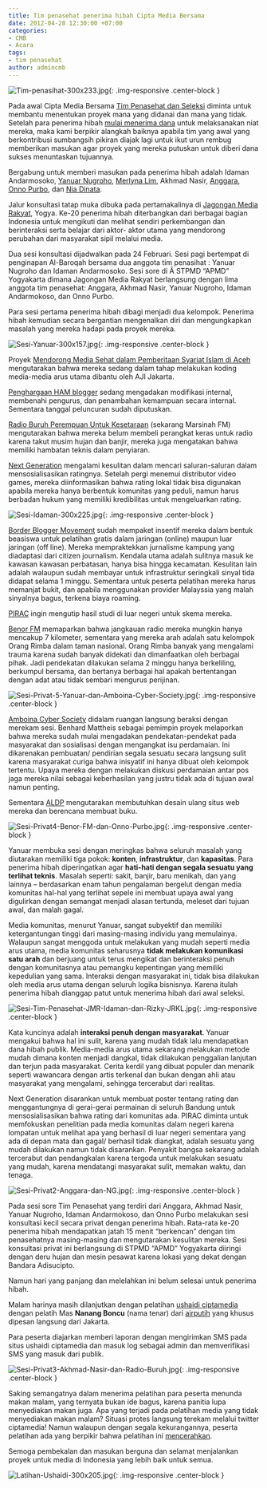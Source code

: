 ```yaml
---
title: Tim penasehat penerima hibah Cipta Media Bersama
date: 2012-04-28 12:30:00 +07:00
categories:
- CMB
- Acara
tags:
- tim penasehat
author: admincmb
---
```


![Tim-penasihat-300x233.jpg](/uploads/Tim-penasihat-300x233.jpg){: .img-responsive .center-block }

Pada awal Cipta Media Bersama [Tim Penasehat dan Seleksi](http://www.ciptamedia.org/tim-seleksi-2/tim-penasehat-dan-seleksi/) diminta untuk membantu menentukan proyek mana yang didanai dan mana yang tidak. Setelah para penerima hibah [mulai menerima dana](http://wikimedia.or.id/wiki/Tabel_penerima_hibah) untuk melaksanakan niat mereka, maka kami berpikir alangkah baiknya apabila tim yang awal yang berkontribusi sumbangsih pikiran diajak lagi untuk ikut urun rembug memberikan masukan agar proyek yang mereka putuskan untuk diberi dana sukses menuntaskan tujuannya.

Bergabung untuk memberi masukan pada penerima hibah adalah Idaman Andarmosoko, [Yanuar Nugroho](http://www.ciptamedia.org/2011/07/14/yanuar-nugroho/), [Merlyna Lim](http://www.ciptamedia.org/2011/07/14/merlyna-lim/), Akhmad Nasir, [Anggara](http://www.ciptamedia.org/2011/07/14/anggara/), [Onno Purbo](http://www.ciptamedia.org/2011/07/14/onno-w-purbo/), dan [Nia Dinata](http://www.ciptamedia.org/2011/07/14/nia-dinata/).

Jalur konsultasi tatap muka dibuka pada pertamakalinya di [Jagongan Media Rakyat](http://jmr2012.combine.or.id/), Yogya. Ke-20 penerima hibah diterbangkan dari berbagai bagian Indonesia untuk mengikuti dan melihat sendiri perkembangan dan berinteraksi serta belajar dari aktor- aktor utama yang mendorong perubahan dari masyarakat sipil melalui media.

Dua sesi konsultasi dijadwalkan pada 24 Februari. Sesi pagi bertempat di penginapan Al-Baroqah bersama dua anggota tim penasihat : Yanuar Nugroho dan Idaman Andarmosoko. Sesi sore di Â STPMD “APMD” Yogyakarta dimana Jagongan Media Rakyat berlangsung dengan lima anggota tim penasehat: Anggara, Akhmad Nasir, Yanuar Nugroho, Idaman Andarmokoso, dan Onno Purbo.

Para sesi pertama penerima hibah dibagi menjadi dua kelompok. Penerima hibah kemudian secara bergantian mengenalkan diri dan mengungkapkan masalah yang mereka hadapi pada proyek mereka.

![Sesi-Yanuar-300x157.jpg](/uploads/Sesi-Yanuar-300x157.jpg){: .img-responsive .center-block }

Proyek [Mendorong Media Sehat dalam Pemberitaan Syariat Islam di Aceh](http://wikimedia.or.id/wiki/Mendorong_Media_Sehat_dalam_Pemberitaan_Syariat_Islam_di_Aceh) mengutarakan bahwa mereka sedang dalam tahap melakukan koding media-media arus utama dibantu oleh AJI Jakarta.

[Penghargaan HAM blogger](http://hamblogger.org/tentang-kami/tentang-ihrba/) sedang mengadakan modifikasi internal, membenahi pengurus, dan penambahan kemampuan secara internal. Sementara tanggal peluncuran sudah diputuskan.

[Radio Buruh Perempuan Untuk Kesetaraan](http://wikimedia.or.id/wiki/Radio_Buruh_Perempuan%3B_Dari_Perempuan_Buruh_untuk_Kesetaraan) (sekarang Marsinah FM) mengutarakan bahwa mereka belum membeli perangkat keras untuk radio karena takut musim hujan dan banjir, mereka juga mengatakan bahwa memiliki hambatan teknis dalam penyiaran.

[Next Generation](http://nxgindonesia.org/) mengalami kesulitan dalam mencari saluran-saluran dalam mensosialisasikan ratingnya. Setelah pergi menemui distributor video games, mereka diinformasikan bahwa rating lokal tidak bisa digunakan apabila mereka hanya berbentuk komunitas yang peduli, namun harus berbadan hukum yang memiliki kredibilitas untuk mengeluarkan rating.

![Sesi-Idaman-300x225.jpg](/uploads/Sesi-Idaman-300x225.jpg){: .img-responsive .center-block }

[Border Blogger Movement](http://borderblogger.org/) sudah mempaket insentif mereka dalam bentuk beasiswa untuk pelatihan gratis dalam jaringan (online) maupun luar jaringan (off line). Mereka mempraktekkan jurnalisme kampung yang diadaptasi dari citizen journalism. Kendala utama adalah sulitnya masuk ke kawasan kawasan perbatasan, hanya bisa hingga kecamatan. Kesulitan lain adalah walaupun sudah membayar untuk infrastruktur seringkali sinyal tida didapat selama 1 minggu. Sementara untuk peserta pelatihan mereka harus memanjat bukit, dan apabila menggunakan provider Malayssia yang malah sinyalnya bagus, terkena biaya roaming.

[PIRAC](http://ciptamedia.org/arsip2011/tim-penasehat-penerima-hibah-cipta-media-bersama/www.pirac.org) ingin mengutip hasil studi di luar negeri untuk skema mereka.

[Benor FM](http://benor-fm.warsi.or.id/) memaparkan bahwa jangkauan radio mereka mungkin hanya mencakup 7 kilometer, sementara yang mereka arah adalah satu kelompok Orang Rimba dalam taman nasional. Orang Rimba banyak yang mengalami trauma karena sudah banyak didekati dan dimanfaatkan oleh berbagai pihak. Jadi pendekatan dilakukan selama 2 minggu hanya berkeliling, berkumpul bersama, dan bertanya berbagai hal apakah bertentangan dengan adat atau tidak sembari mengurus perijinan.

![Sesi-Privat-5-Yanuar-dan-Amboina-Cyber-Society.jpg](/uploads/Sesi-Privat-5-Yanuar-dan-Amboina-Cyber-Society.jpg){: .img-responsive .center-block }

[Amboina Cyber Society](http://wikimedia.or.id/wiki/Amboina_Cyber_Society) didalam ruangan langsung beraksi dengan merekam sesi. Benhard Mattheis sebagai pemimpin proyek melaporkan bahwa mereka sudah mulai mengadakan pendekatan-pendekat pada masyarakat dan sosialisasi dengan mengangkat isu perdamaian. Ini dikarenakan pembuatan/ pendirian segala sesuatu secara langsung sulit karena masyarakat curiga bahwa inisyatif ini hanya dibuat oleh kelompok tertentu. Upaya mereka dengan melakukan diskusi perdamaian antar pos jaga mereka nilai sebagai keberhasilan yang justru tidak ada di tujuan awal namun penting.

Sementara [ALDP](http://aldp-papua.com/) mengutarakan membutuhkan desain ulang situs web mereka dan berencana membuat buku.

![Sesi-Privat4-Benor-FM-dan-Onno-Purbo.jpg](/uploads/Sesi-Privat4-Benor-FM-dan-Onno-Purbo.jpg){: .img-responsive .center-block }

Yanuar membuka sesi dengan meringkas bahwa seluruh masalah yang diutarakan memiliki tiga pokok: **konten**, **infrastruktur**, dan **kapasitas**. Para penerima hibah diperingatkan agar **hati-hati dengan segala sesuatu yang terlihat teknis**. Masalah seperti: sakit, banjir, baru menikah, dan yang lainnya – berdasarkan enam tahun pengalaman bergelut dengan media komunitas hal-hal yang terlihat sepele ini membuat upaya awal yang digulirkan dengan semangat menjadi alasan tertunda, meleset dari tujuan awal, dan malah gagal.

Media komunitas, menurut Yanuar, sangat subyektif dan memiliki ketergantungan tinggi dari masing-masing individu yang memulainya. Walaupun sangat menggoda untuk melakukan yang mudah seperti media arus utama, media komunitas seharusnya **tidak melakukan komunikasi satu arah** dan berjuang untuk terus mengikat dan berinteraksi penuh dengan komunitasnya atau pemangku kepentingan yang memiliki kepedulian yang sama. Interaksi dengan masyarakat ini, tidak bisa dilakukan oleh media arus utama dengan seluruh logika bisnisnya. Karena itulah penerima hibah dianggap patut untuk menerima hibah dari awal seleksi.

![Sesi-Tim-Penasehat-JMR-Idaman-dan-Rizky-JRKL.jpg](/uploads/Sesi-Tim-Penasehat-JMR-Idaman-dan-Rizky-JRKL.jpg){: .img-responsive .center-block }

Kata kuncinya adalah **interaksi penuh dengan masyarakat**. Yanuar mengakui bahwa hal ini sulit, karena yang mudah tidak lalu mendapatkan dana hibah publik. Media-media arus utama sekarang melakukan metode mudah dimana konten menjadi dangkal, tidak dilakukan penggalian lanjutan dan terjun pada masyarakat. Cerita kerdil yang dibuat populer dan menarik seperti wawancara dengan artis terkenal dan bukan dengan ahli atau masyarakat yang mengalami, sehingga tercerabut dari realitas.

Next Generation disarankan untuk membuat poster tentang rating dan menggantungnya di gerai-gerai permainan di seluruh Bandung untuk mensosialisasikan bahwa rating dari komunitas ada. PIRAC diminta untuk memfokuskan penelitian pada media komunitas dalam negeri karena lompatan untuk melihat apa yang berhasil di luar negeri sementara yang ada di depan mata dan gagal/ berhasil tidak diangkat, adalah sesuatu yang mudah dilakukan namun tidak disarankan. Penyakit bangsa sekarang adalah tercerabut dan pendangkalan karena tergoda untuk melakukan sesuatu yang mudah, karena mendatangi masyarakat sulit, memakan waktu, dan tenaga.

![Sesi-Privat2-Anggara-dan-NG.jpg](/uploads/Sesi-Privat2-Anggara-dan-NG.jpg){: .img-responsive .center-block }

Pada sesi sore Tim Penasehat yang terdiri dari Anggara, Akhmad Nasir, Yanuar Nugroho, Idaman Andarmokoso, dan Onno Purbo melakukan sesi konsultasi kecil secara privat dengan penerima hibah. Rata-rata ke-20 penerima hibah mendapatkan jatah 15 menit “berkencan” dengan tim penasehatnya masing-masing dan mengutarakan kesulitan mereka. Sesi konsultasi privat ini berlangsung di STPMD “APMD” Yogyakarta diiringi dengan deru hujan dan mesin pesawat karena lokasi yang dekat dengan Bandara Adisucipto.

Namun hari yang panjang dan melelahkan ini belum selesai untuk penerima hibah.

Malam harinya masih dilanjutkan dengan pelatihan [ushaidi ciptamedia](http://lapor.ciptamedia.org/) dengan pelatih Mas **Nanang Boncu** (nama tenar) dari [airputih](http://www.airputih.or.id/) yang khusus dipesan langsung dari Jakarta.

Para peserta diajarkan memberi laporan dengan mengirimkan SMS pada situs ushaidi ciptamedia dan masuk log sebagai admin dan memverifikasi SMS yang masuk dari publik.

![Sesi-Privat3-Akhmad-Nasir-dan-Radio-Buruh.jpg](/uploads/Sesi-Privat3-Akhmad-Nasir-dan-Radio-Buruh.jpg){: .img-responsive .center-block }

Saking semangatnya dalam menerima pelatihan para peserta menunda makan malam, yang ternyata bukan ide bagus, karena panitia lupa menyediakan makan juga. Apa yang terjadi pada pelatihan media yang tidak menyediakan makan malam? Situasi protes langsung terekam melalui twitter ciptamedia! Namun walaupun dengan segala kekurangannya, peserta pelatihan ada yang berpikir bahwa pelatihan ini [mencerahkan](https://twitter.com/#!/kenmiryam/status/173237196415967232).

Semoga pembekalan dan masukan berguna dan selamat menjalankan proyek untuk media di Indonesia yang lebih baik untuk semua.

![Latihan-Ushaidi-300x205.jpg](/uploads/Latihan-Ushaidi-300x205.jpg){: .img-responsive .center-block }